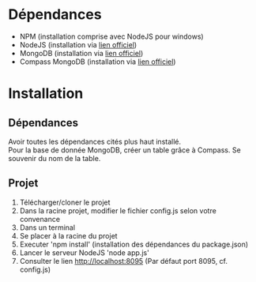 # Dépendances

- NPM (installation comprise avec NodeJS pour windows)
- NodeJS (installation via [lien officiel](https://nodejs.org/en/download/))
- MongoDB (installation via [lien officiel](https://www.mongodb.com/download-center?jmp=nav#community))
- Compass MongoDB (installation via [lien officiel](https://www.mongodb.com/download-center?jmp=nav#compass))

# Installation

## Dépendances

Avoir toutes les dépendances cités plus haut installé.  
Pour la base de donnée MongoDB, créer un table grâce à Compass. Se souvenir du nom de la table.

## Projet

1. Télécharger/cloner le projet
2. Dans la racine projet, modifier le fichier config.js selon votre convenance
3. Dans un terminal
  1. Se placer à la racine du projet
  2. Executer 'npm install' (installation des dépendances du package.json)
  3. Lancer le serveur NodeJS 'node app.js'
4. Consulter le lien [http://localhost:8095](http://localhost:8095) (Par défaut port 8095, cf. config.js)